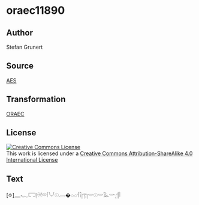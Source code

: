 # oraec11890

## Author

Stefan Grunert

## Source

[AES](https://github.com/simondschweitzer/aes)

## Transformation

[ORAEC](https://oraec.github.io/)

## License

<a rel="license" href="http://creativecommons.org/licenses/by-sa/4.0/"><img alt="Creative Commons License" style="border-width:0" src="https://i.creativecommons.org/l/by-sa/4.0/88x31.png" /></a><br />This work is licensed under a <a rel="license" href="http://creativecommons.org/licenses/by-sa/4.0/">Creative Commons Attribution-ShareAlike 4.0 International License</a>

## Text

[⯑]𓈖𓆑𓉐𓊤𓏐𓏊𓏖𓆳𓄋𓇳𓐙�𓏏𓏏𓆳𓌐𓉲𓎟𓇳𓎟𓅓𓎡𓊨𓋴<br>
